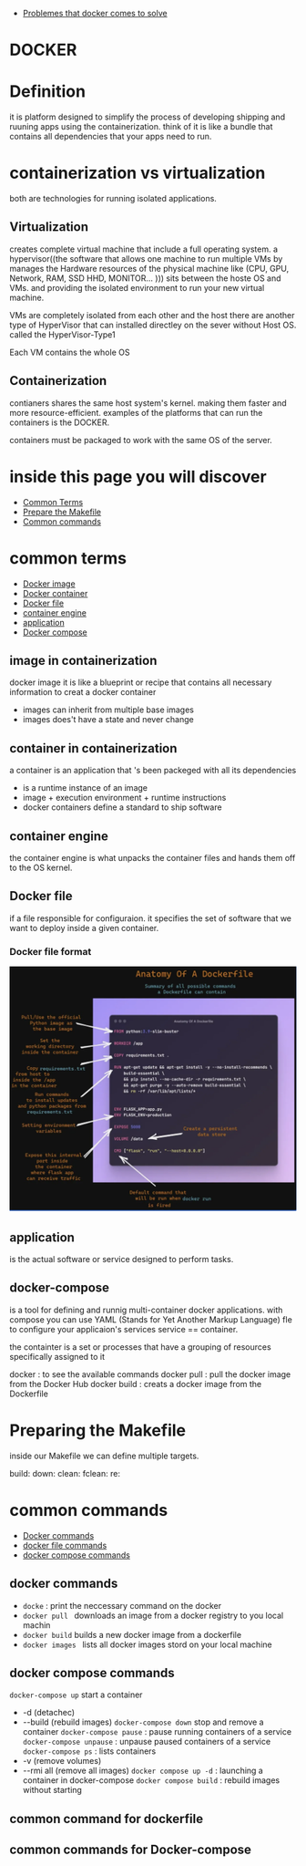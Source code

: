 
- [Problemes that docker comes to solve](problemes.md)

# DOCKER
# Definition
it is platform designed to simplify the process of developing shipping and ruuning apps using the containerization. think of it is like a bundle that contains all dependencies that your apps need to run.


# containerization vs virtualization
both are technologies for running isolated applications.

## Virtualization
creates complete virtual machine that include a full operating system. a hypervisor((the software that allows one machine to run multiple VMs by  manages the Hardware resources of the physical machine like (CPU, GPU, Network, RAM, SSD HHD, MONITOR... ))) sits between the hoste OS and VMs. and providing the isolated environment to run your new virtual machine.

VMs are completely isolated from each other and the host
there are another type of HyperVisor that can installed directley on the sever without Host OS. called the HyperVisor-Type1

Each VM contains the whole OS

## Containerization
contianers shares the same host system's kernel. making them faster and more resource-efficient.
examples of the platforms that can run the containers is the DOCKER.

containers must be packaged to work with the same OS of the server.

# inside this page you will discover
- [Common Terms](#common-terms)
- [Prepare the Makefile](#preparing-the-makefile)
- [Common commands](#common-commands)

# common terms
- [Docker image](#docker-image)
- [Docker container](#docker-container)
- [Docker file](#docker-file)
- [container engine](#container-engine)
- [application](#application)
- [Docker compose](#Docker-compose)

## image in containerization
docker image it is like a blueprint or recipe that contains all necessary information to creat a docker container
- images can inherit from multiple base images 
- images does't have a state and never change

## container in containerization
a container is an application that 's been packeged with all its dependencies

- is a runtime instance of an image
- image + execution environment + runtime instructions
- docker containers define a standard to ship software

## container engine
the container engine is what unpacks the container files and hands them off to the OS kernel. 

## Docker file 
if a file responsible for configuraion. it specifies the set of software that we want to deploy inside a given container.
### Docker file format
![basic commands](./BasicDockerCommands.png)

## application
is the actual software or service designed to perform tasks.

## docker-compose
is a tool for defining and runnig multi-container docker applications. with compose you can use YAML (Stands for Yet Another Markup Language) fle to configure your applicaion's services
service == container.


the containter is a set or processes that have a grouping of resources specifically assigned to it

docker : to see the available commands
docker pull : pull the docker image from the Docker Hub
docker build : creats a docker image from the Dockerfile

# Preparing the Makefile 
inside our Makefile we can define multiple targets.

build:
down:
clean:
fclean:
re:

# common commands
- [Docker commands](#docker-commands)
- [docker file commands](#common-command-for-dockerfile)
- [docker compose commands](#docker-compose-commands)
## docker commands
- `docke` : print the neccessary command on the docker
- `docker pull `  downloads an image from a docker registry to you local machin
- `docker build`  builds a new docker image from a dockerfile
- `docker images ` lists all docker images stord on your local machine

## docker compose commands
`docker-compose up` start a container
- -d (detachec)
- --build (rebuild images)
`docker-compose down` stop and remove a container
`docker-compose pause` : pause running containers of a service
`docker-compose unpause` : unpause paused containers of a service
`docker-compose ps` : lists containers
- -v (remove volumes)
- --rmi all (remove all images)
`docker compose up -d` : launching a container in docker-compose
`docker compose build` : rebuild images without starting 

## common command for dockerfile

## common commands for Docker-compose


